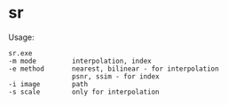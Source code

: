 # sr
Usage:

    sr.exe
    -m mode         interpolation, index
    -e method       nearest, bilinear - for interpolation
                    psnr, ssim - for index
    -i image        path
    -s scale        only for interpolation
